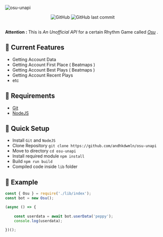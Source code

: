 ![osu-unapi](https://socialify.git.ci/andhkdwmln/osu-unapi/image?description=1&font=KoHo&forks=1&issues=1&language=1&name=1&owner=1&pattern=Circuit%20Board&pulls=1&stargazers=1&theme=Dark)

<div align="center">
  <img alt="GitHub" src="https://img.shields.io/github/license/andhkdwmln/osu-unapi?style=for-the-badge">
  <img alt="GitHub last commit" src="https://img.shields.io/github/last-commit/andhkdwmln/osu-unapi?style=for-the-badge">
</div>

<br>

**Attention :** This is _An Unofficial API_ for a certain Rhythm Game called _[Osu](https://osu.ppy.sh)_ .


## 🚀 Current Features 

* Getting Account Data
* Getting Account First Place ( Beatmaps )
* Getting Account Best Plays ( Beatmaps )
* Getting Account Recent Plays
* etc

## 🚀 Requirements

* [Git](https://git-scm.com/downloads)
* [NodeJS](https://nodejs.org/en/download/prebuilt-installer)

## 🚀 Quick Setup

- Install `Git` and `NodeJS`
- Clone Repository `git clone https://github.com/andhkdwmln/osu-unapi`
- Move to directory `cd osu-unapi`
- Install required module `npm install`
- Build `npm run build`
- Compiled code inside `lib` folder

## 🚀 Example

``` Javascript
const { Osu } = require('./lib/index');
const bot = new Osu();

(async () => {
    
    const userdata = await bot.userData('peppy');
    console.log(userdata);

})();
```
